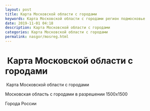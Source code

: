 ```yaml
---
layout: post
title: Карта Московской области с городами
keywords: Карта Московской области с городами регион подмосковье
date: 2019-11-01 04:18
description: Карта Московской области с городами
categories: Карта Московской области с городами
permalink: nasgor/mosreg.html
---
```


#  Карта Московской области с городами



 Карта Московской области с городами







Московская область с городами в разрешении 1500х1500


Города России

		
